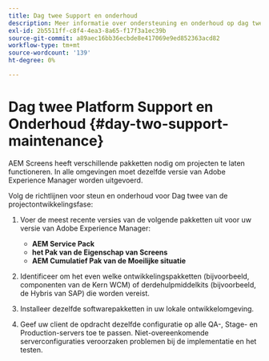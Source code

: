 ```yaml
---
title: Dag twee Support en onderhoud
description: Meer informatie over ondersteuning en onderhoud op dag twee voor AEM Screens.
exl-id: 2b5511ff-c8f4-4ea3-8a65-f17f3a1ec39b
source-git-commit: a89aec16bb36ecbde8e417069e9ed852363acd82
workflow-type: tm+mt
source-wordcount: '139'
ht-degree: 0%

---
```


# Dag twee Platform Support en Onderhoud {#day-two-support-maintenance}

AEM Screens heeft verschillende pakketten nodig om projecten te laten functioneren. In alle omgevingen moet dezelfde versie van Adobe Experience Manager worden uitgevoerd.

Volg de richtlijnen voor steun en onderhoud voor Dag twee van de projectontwikkelingsfase:

1. Voer de meest recente versies van de volgende pakketten uit voor uw versie van Adobe Experience Manager:

   * **AEM Service Pack**
   * **het Pak van de Eigenschap van Screens**
   * **AEM Cumulatief Pak van de Moeilijke situatie**

1. Identificeer om het even welke ontwikkelingspakketten (bijvoorbeeld, componenten van de Kern WCM) of derdehulpmiddelkits (bijvoorbeeld, de Hybris van SAP) die worden vereist.

1. Installeer dezelfde softwarepakketten in uw lokale ontwikkelomgeving.

1. Geef uw client de opdracht dezelfde configuratie op alle QA-, Stage- en Production-servers toe te passen. Niet-overeenkomende serverconfiguraties veroorzaken problemen bij de implementatie en het testen.
